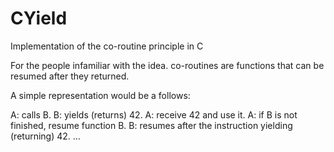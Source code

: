 # CYield
Implementation of the co-routine principle in C

For the people infamiliar with the idea. co-routines are functions that can be resumed after they returned.

A simple representation would be a follows:

A: calls B.
B: yields (returns) 42.
A: receive 42 and use it.
A: if B is not finished, resume function B.
B: resumes after the instruction yielding (returning) 42.
...

